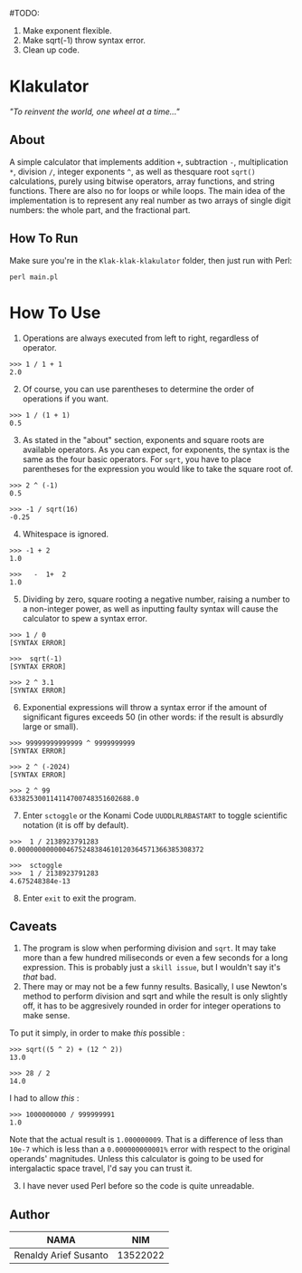 #TODO:
1. Make exponent flexible.
2. Make sqrt(-1) throw syntax error.
3. Clean up code.

# Klakulator
*"To reinvent the world, one wheel at a time..."*

## About
A simple calculator that implements addition `+`, subtraction `-`, multiplication `*`, division `/`, integer exponents `^`, as well as thesquare root `sqrt()` calculations, purely using bitwise operators, array functions, and string functions. There are also no for loops or while loops. The main idea of the implementation is to represent any real number as two arrays of single digit numbers: the whole part, and the fractional part.

## How To Run
Make sure you're in the `Klak-klak-klakulator` folder, then just run with Perl:

```
perl main.pl
```

# How To Use

1. Operations are always executed from left to right, regardless of operator.
```
>>> 1 / 1 + 1
2.0
```
2. Of course, you can use parentheses to determine the order of operations if you want.
```
>>> 1 / (1 + 1)
0.5
```
3. As stated in the "about" section, exponents and square roots are available operators. As you can expect, for exponents, the syntax is the same as the four basic operators. For `sqrt`, you have to place parentheses for the expression you would like to take the square root of.
```
>>> 2 ^ (-1)
0.5

>>> -1 / sqrt(16)
-0.25
```

4. Whitespace is ignored.
```
>>> -1 + 2
1.0

>>>   -  1+  2
1.0
```
5. Dividing by zero, square rooting a negative number, raising a number to a non-integer power, as well as inputting faulty syntax will cause the calculator to spew a syntax error.

```
>>> 1 / 0
[SYNTAX ERROR]

>>>  sqrt(-1)
[SYNTAX ERROR]

>>> 2 ^ 3.1
[SYNTAX ERROR]
```

6. Exponential expressions will throw a syntax error if the amount of significant figures exceeds 50 (in other words: if the result is absurdly large or small).
```
>>> 99999999999999 ^ 9999999999
[SYNTAX ERROR]

>>> 2 ^ (-2024)
[SYNTAX ERROR]

>>> 2 ^ 99
633825300114114700748351602688.0

````

7. Enter `sctoggle` or the Konami Code `UUDDLRLRBASTART` to toggle scientific notation (it is off by default).
```
>>>  1 / 2138923791283
0.0000000000004675248384610120364571366385308372

>>>  sctoggle
>>>  1 / 2138923791283
4.675248384e-13
```

8. Enter `exit` to exit the program.

## Caveats
1. The program is slow when performing division and `sqrt`. It may take more than a few hundred miliseconds or even a few seconds for a long expression. This is probably just a `skill issue`, but I wouldn't say it's *that* bad.
2. There may or may not be a few funny results. Basically, I use Newton's method to perform division and sqrt and while the result is only slightly off, it has to be aggresively rounded in order for integer operations to make sense. 

To put it simply, in order to make *this* possible :
```
>>> sqrt((5 ^ 2) + (12 ^ 2))
13.0

>>> 28 / 2
14.0
```

I had to allow *this* :
```
>>> 1000000000 / 999999991
1.0
```

Note that the actual result is `1.000000009`. That is a difference of less than `10e-7` which is less than a `0.000000000001%` error with respect to the original operands' magnitudes. Unless this calculator is going to be used for intergalactic space travel, I'd say you can trust it.

3. I have never used Perl before so the code is quite unreadable.

## Author

|NAMA|NIM|
|-|-|
|Renaldy Arief Susanto|13522022|
